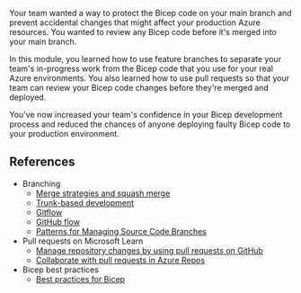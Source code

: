 Your team wanted a way to protect the Bicep code on your main branch and prevent accidental changes that might affect your production Azure resources. You wanted to review any Bicep code before it's merged into your main branch.

In this module, you learned how to use feature branches to separate your team's in-progress work from the Bicep code that you use for your real Azure environments. You also learned how to use pull requests so that your team can review your Bicep code changes before they're merged and deployed.

You've now increased your team's confidence in your Bicep development process and reduced the chances of anyone deploying faulty Bicep code to your production environment.

## References

- Branching
  - [Merge strategies and squash merge](/azure/devops/repos/git/merging-with-squash)
  - [Trunk-based development](https://trunkbaseddevelopment.com/)
  - [Gitflow](https://nvie.com/posts/a-successful-git-branching-model/)
  - [GitHub flow](https://docs.github.com/get-started/quickstart/github-flow)
  - [Patterns for Managing Source Code Branches](https://martinfowler.com/articles/branching-patterns.html)
- Pull requests on Microsoft Learn
  - [Manage repository changes by using pull requests on GitHub](/training/modules/manage-changes-pull-requests-github/)
  - [Collaborate with pull requests in Azure Repos](/training/modules/collaborate-pull-requests-azure-repos/)
- Bicep best practices
  - [Best practices for Bicep](/azure/azure-resource-manager/bicep/best-practices)
